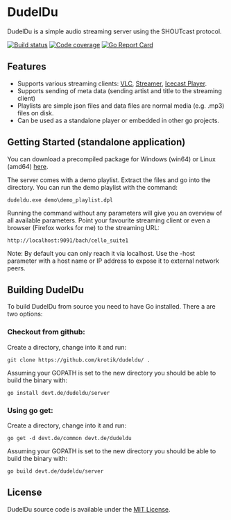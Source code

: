 DudelDu
=======
DudelDu is a simple audio streaming server using the SHOUTcast protocol.

<p>
<a href="https://devt.de/build_status.html"><img src="https://devt.de/nightly/build.dudeldu.svg" alt="Build status"></a>
<a href="https://devt.de/nightly/test.dudeldu.html"><img src="https://devt.de/nightly/test.dudeldu.svg" alt="Code coverage"></a>
<a href="https://goreportcard.com/report/github.com/krotik/dudeldu">
<img src="https://goreportcard.com/badge/github.com/krotik/dudeldu?style=flat-square" alt="Go Report Card"></a>
</p>

Features
--------
- Supports various streaming clients: <a href="http://www.videolan.org/vlc/download-windows.en_GB.html">VLC</a>, <a href="https://play.google.com/store/apps/details?id=com.tech.streamplayer">Streamer</a>, <a href="https://play.google.com/store/apps/details?id=com.voody.icecast.player">Icecast Player</a>.
- Supports sending of meta data (sending artist and title to the streaming client)
- Playlists are simple json files and data files are normal media (e.g. .mp3) files on disk.
- Can be used as a standalone player or embedded in other go projects.

Getting Started (standalone application)
----------------------------------------
You can download a precompiled package for Windows (win64) or Linux (amd64) [here](https://devt.de/build_status.html).

The server comes with a demo playlist. Extract the files and go into the directory. You can run the demo playlist with the command:
```
dudeldu.exe demo\demo_playlist.dpl
```
Running the command without any parameters will give you an overview of all available parameters. Point your favourite streaming client or even a browser (Firefox works for me) to the streaming URL:
```
http://localhost:9091/bach/cello_suite1
```
Note: By default you can only reach it via localhost. Use the -host parameter with a host name or IP address to expose it to external network peers.

Building DudelDu
----------------
To build DudelDu from source you need to have Go installed. There a are two options:

### Checkout from github:

Create a directory, change into it and run:
```
git clone https://github.com/krotik/dudeldu/ .
```

Assuming your GOPATH is set to the new directory you should be able to build the binary with:
```
go install devt.de/dudeldu/server
```

### Using go get:

Create a directory, change into it and run:
```
go get -d devt.de/common devt.de/dudeldu
```

Assuming your GOPATH is set to the new directory you should be able to build the binary with:
```
go build devt.de/dudeldu/server
```

License
-------
DudelDu source code is available under the [MIT License](/LICENSE).
